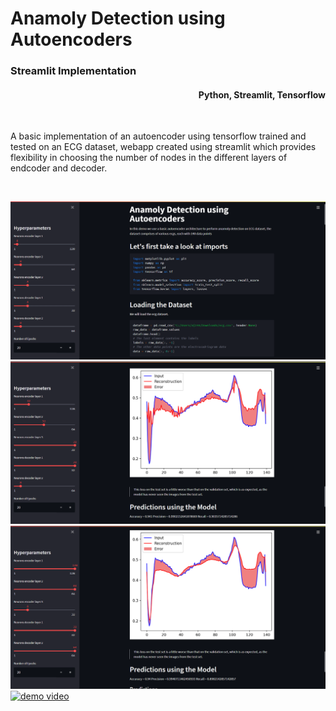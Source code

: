 <h1> Anamoly Detection using Autoencoders</h1>
<h3>Streamlit Implementation</h3>
<h4 align= right> Python, Streamlit, Tensorflow</h4>
<br>
<p>
A basic implementation of an autoencoder using tensorflow 
trained and tested on an ECG dataset,
webapp created using streamlit which provides flexibility in choosing the number of nodes in the different layers of endcoder and decoder.
</p>
<br>

![Screenshot1](./images/ss1.png)
![Screenshot2](./images/ss2.png)
![Screenshot3](./images/ss3.png)
[![demo video](https://i9.ytimg.com/vi/Ky9rQQ6nE1Y/mq3.jpg?sqp=CLSB55AG&rs=AOn4CLCcvJbC2dWfcC2EOK-LKSFllQ3P3w)](https://youtu.be/Ky9rQQ6nE1Y)
